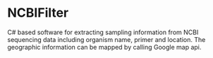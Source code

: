 # NCBIFilter
C# based software for extracting sampling information from NCBI sequencing data including organism name, primer and location. The geographic information can be mapped by calling Google map api.
